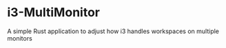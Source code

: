 # i3-MultiMonitor
A simple Rust application to adjust how i3 handles workspaces on multiple monitors
